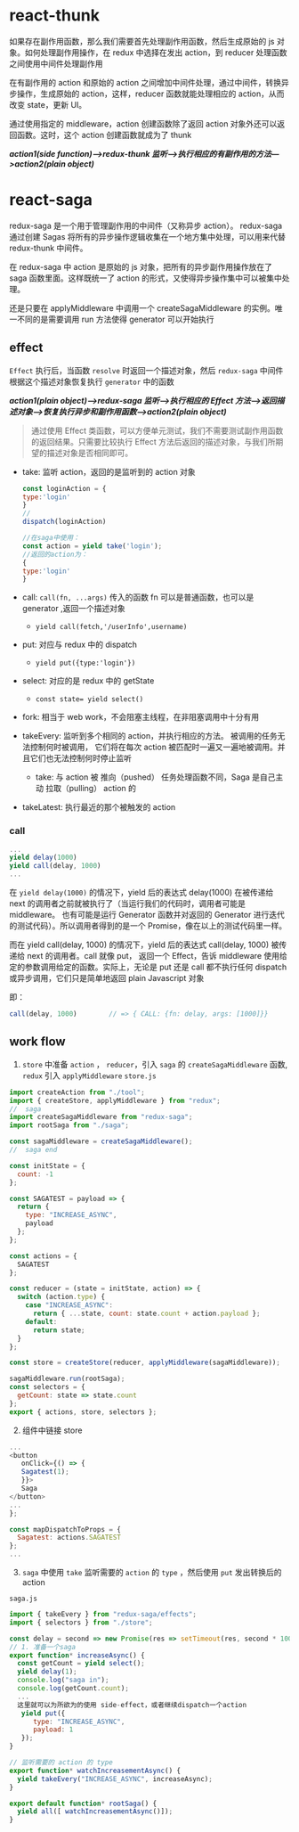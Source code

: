 # react-thunk

如果存在副作用函数，那么我们需要首先处理副作用函数，然后生成原始的 js 对象。如何处理副作用操作，在 redux 中选择在发出 action，到 reducer 处理函数之间使用中间件处理副作用

在有副作用的 action 和原始的 action 之间增加中间件处理，通过中间件，转换异步操作，生成原始的 action，这样，reducer 函数就能处理相应的 action，从而改变 state，更新 UI。

通过使用指定的 middleware，action 创建函数除了返回 action 对象外还可以返回函数。这时，这个 action 创建函数就成为了 thunk

**_action1(side function)—>redux-thunk 监听—>执行相应的有副作用的方法—>action2(plain object)_**

# react-saga

redux-saga 是一个用于管理副作用的中间件（又称异步 action）。 redux-saga 通过创建 Sagas 将所有的异步操作逻辑收集在一个地方集中处理，可以用来代替 redux-thunk 中间件。

在 redux-saga 中 action 是原始的 js 对象，把所有的异步副作用操作放在了 saga 函数里面。这样既统一了 action 的形式，又使得异步操作集中可以被集中处理。

还是只要在 applyMiddleware 中调用一个 createSagaMiddleware 的实例。唯一不同的是需要调用 run 方法使得 generator 可以开始执行

## effect

`Effect` 执行后，当函数 `resolve` 时返回一个描述对象，然后 `redux-saga` 中间件根据这个描述对象恢复执行 `generator` 中的函数

**_action1(plain object)——>redux-saga 监听—>执行相应的 Effect 方法——>返回描述对象—>恢复执行异步和副作用函数—>action2(plain object)_**

> 通过使用 Effect 类函数，可以方便单元测试，我们不需要测试副作用函数的返回结果。只需要比较执行 Effect 方法后返回的描述对象，与我们所期望的描述对象是否相同即可。

- take: 监听 action，返回的是监听到的 action 对象
	```javascript
  const loginAction = {
    type:'login'
  }
  //
  dispatch(loginAction)

  //在saga中使用：
  const action = yield take('login');
  //返回的action为：
  {
    type:'login'
  } 
  ```

- call: `call(fn, ...args)` 传入的函数 fn 可以是普通函数，也可以是 generator ,返回一个描述对象
  
  - `yield call(fetch,'/userInfo',username)`
- put: 对应与 redux 中的 dispatch
  
  - `yield put({type:'login'})`
- select: 对应的是 redux 中的 getState
  
  - `const state= yield select()`
- fork: 相当于 web work，不会阻塞主线程，在非阻塞调用中十分有用
- takeEvery: 监听到多个相同的 action，并执行相应的方法。 被调用的任务无法控制何时被调用， 它们将在每次 action 被匹配时一遍又一遍地被调用。并且它们也无法控制何时停止监听
  
  - take: 与 action 被 推向（pushed） 任务处理函数不同，Saga 是自己主动 拉取（pulling） action 的
- takeLatest: 执行最近的那个被触发的 action


### call 
```javascript
...
yield delay(1000)
yield call(delay, 1000)
...
```

在 `yield delay(1000)` 的情况下，yield 后的表达式 delay(1000) 在被传递给 next 的调用者之前就被执行了（当运行我们的代码时，调用者可能是 middleware。 也有可能是运行 Generator 函数并对返回的 Generator 进行迭代的测试代码）。所以调用者得到的是一个 Promise，像在以上的测试代码里一样。

而在 yield call(delay, 1000) 的情况下，yield 后的表达式 call(delay, 1000) 被传递给 next 的调用者。call 就像 put， 返回一个 Effect，告诉 middleware 使用给定的参数调用给定的函数。实际上，无论是 put 还是 call 都不执行任何 dispatch 或异步调用，它们只是简单地返回 plain Javascript 对象

即：
```javascript
call(delay, 1000)        // => { CALL: {fn: delay, args: [1000]}}
```


## work flow

1. `store` 中准备 `action` ， `reducer`，引入 `saga` 的 `createSagaMiddleware` 函数, `redux` 引入 `applyMiddleware`
   `store.js`

```javascript
import createAction from "./tool";
import { createStore, applyMiddleware } from "redux";
//  saga
import createSagaMiddleware from "redux-saga";
import rootSaga from "./saga";

const sagaMiddleware = createSagaMiddleware();
//  saga end

const initState = {
  count: -1
};

const SAGATEST = payload => {
  return {
    type: "INCREASE_ASYNC",
    payload
  };
};

const actions = {
  SAGATEST
};

const reducer = (state = initState, action) => {
  switch (action.type) {
    case "INCREASE_ASYNC":
      return { ...state, count: state.count + action.payload };
    default:
      return state;
  }
};

const store = createStore(reducer, applyMiddleware(sagaMiddleware));

sagaMiddleware.run(rootSaga);
const selectors = {
  getCount: state => state.count
};
export { actions, store, selectors };
```

2. 组件中链接 store

```javascript
...
<button
   onClick={() => {
   Sagatest(1);
   }}>
   Saga
</button>
...
};

const mapDispatchToProps = {
  Sagatest: actions.SAGATEST
};
...
```

3. `saga` 中使用 `take`  监听需要的 `action` 的 `type` ，然后使用 `put` 发出转换后的 action

`saga.js`

```javascript
import { takeEvery } from "redux-saga/effects";
import { selectors } from "./store";

const delay = second => new Promise(res => setTimeout(res, second * 1000));
// 1. 准备一个saga
export function* increaseAsync() {
  const getCount = yield select();
  yield delay(1);
  console.log("saga in");
  console.log(getCount.count);
  ...
  这里就可以为所欲为的使用 side-effect，或者继续dispatch一个action
   yield put({
      type: "INCREASE_ASYNC",
      payload: 1
   });
}

// 监听需要的 action 的 type
export function* watchIncreasementAsync() {
  yield takeEvery("INCREASE_ASYNC", increaseAsync);
}

export default function* rootSaga() {
  yield all([ watchIncreasementAsync()]);
}

```
